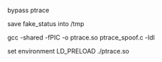 bypass ptrace

save fake_status into /tmp

gcc -shared -fPIC -o ptrace.so ptrace_spoof.c -ldl

set environment LD_PRELOAD ./ptrace.so